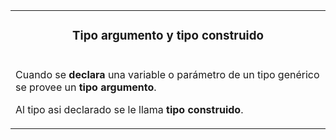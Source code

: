 <table id="card">
    <tr>
        <td align="center">
            <h3>Tipo argumento y tipo construido</h3>
        </td>
    </tr>
    <tr>
        <td>
            <p>Cuando se <b>declara</b> una variable o parámetro de un tipo genérico se provee un <b>tipo argumento</b>.</p>
            <p>Al tipo asi declarado se le llama <b>tipo construido</b>.</p>
        </td>
    </tr>
</table>

